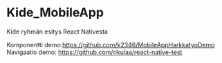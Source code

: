 # Kide_MobileApp
Kide ryhmän esitys React Nativesta 

Komponentti demo:https://github.com/k2346/MobileAppHarkkatyoDemo
Navigaatio demo: https://github.com/rikulaa/react-native-test
